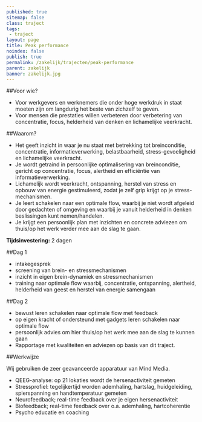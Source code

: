 ```yaml
---
published: true
sitemap: false
class: traject
tags: 
 - traject
layout: page
title: Peak performance
noindex: false
publish: true
permalink: /zakelijk/trajecten/peak-performance
parent: zakelijk
banner: zakelijk.jpg
---
```


##Voor wie? 

- Voor werkgevers en werknemers die onder hoge werkdruk in staat moeten zijn om langdurig het beste van zichzelf te geven.
- Voor mensen die prestaties willen verbeteren door verbetering van concentratie, focus, helderheid van denken en lichamelijke veerkracht.

##Waarom?

- Het geeft inzicht in waar je nu staat met betrekking tot breinconditie, concentratie, informatieverwerking, belastbaarheid, stress-gevoeligheid en lichamelijke veerkracht. 
- Je wordt getraind in persoonlijke optimalisering van breinconditie, gericht op   concentratie, focus, alertheid en efficiëntie van informatieverwerking. 
- Lichamelijk wordt veerkracht, ontspanning, herstel van stress en opbouw van energie gestimuleerd, zodat je zelf grip krijgt op je stress-mechanismen.
- Je leert schakelen naar een optimale flow, waarbij je niet wordt afgeleid door gedachten of omgeving en waarbij je vanuit helderheid in denken beslissingen kunt nemen/handelen. 
- Je krijgt een persoonlijk plan met inzichten en concrete adviezen om thuis/op het werk verder mee aan de slag te gaan.

**Tijdsinvestering:** 2 dagen

##Dag 1	

- intakegesprek
- screening van brein- en stressmechanismen
- inzicht in eigen brein-dynamiek en stressmechanismen
- training naar optimale flow waarbij, concentratie, ontspanning, alertheid, helderheid van geest en herstel van energie samengaan

##Dag 2

- bewust leren schakelen naar optimale flow met feedback
- op eigen kracht of ondersteund met gadgets leren schakelen naar optimale flow
- persoonlijk advies om hier thuis/op het werk mee aan de slag te kunnen gaan
- Rapportage met kwaliteiten en adviezen op basis van dit traject.

##Werkwijze

Wij gebruiken de zeer geavanceerde apparatuur van Mind Media.

- QEEG-analyse: op 21 lokaties wordt de hersenactiviteit gemeten
- Stressprofiel: tegelijkertijd worden ademhaling, hartslag, huidgeleiding, spierspanning en handtemperatuur gemeten
- Neurofeedback; real-time feedback over je eigen hersenactiviteit
- Biofeedback; real-time feedback over o.a. ademhaling, hartcoherentie
- Psycho educatie en coaching
